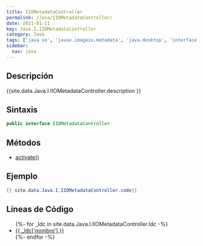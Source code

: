 ```yaml
---
title: IIOMetadataController
permalink: /Java/IIOMetadataController/
date: 2021-01-11
key: Java.I.IIOMetadataController
category: Java
tags: ['java se', 'javax.imageio.metadata', 'java.desktop', 'interface java', 'Java 1.0']
sidebar: 
  nav: java
---
```


## Descripción
{{site.data.Java.I.IIOMetadataController.description }}

## Sintaxis
~~~java
public interface IIOMetadataController
~~~

## Métodos
* [activate()](/Java/IIOMetadataController/activate)

## Ejemplo
~~~java
{{ site.data.Java.I.IIOMetadataController.code}}
~~~

## Líneas de Código
<ul>
{%- for _ldc in site.data.Java.I.IIOMetadataController.ldc -%}
   <li>
       <a href="{{_ldc['url'] }}">{{ _ldc['nombre'] }}</a>
   </li>
{%- endfor -%}
</ul>
